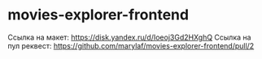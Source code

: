 # movies-explorer-frontend
 Ссылка на макет: https://disk.yandex.ru/d/Ioeoj3Gd2HXghQ
 Ссылка на пул реквест: https://github.com/marylaf/movies-explorer-frontend/pull/2
